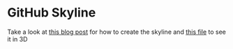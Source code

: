 # GitHub Skyline 

Take a look at [this blog post](https://github.blog/changelog/2024-12-09-github-skyline-cli-extension/) for how to create the skyline and [this file](./GrantJMiles-2024-github-skyline.stl) to see it in 3D